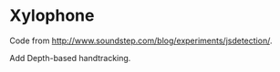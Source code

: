 Xylophone
=========

Code from http://www.soundstep.com/blog/experiments/jsdetection/.

Add Depth-based handtracking.
